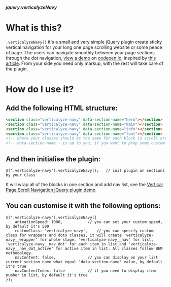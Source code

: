 ***jquery.verticalyzeNavy***

What is this?
============
`.verticalyzeNavy()` it's a small and very simple jQuery plugin create sticky vertical navigation for your long one page scrolling website or some peace of page. The users can navigate smoothly between your page sections through the dot navigation, [view a demo][1] on [codepen.io][1], inspired by [this article][2]. From your side you need only markup, with the rest will take care of the plugin.

[1]: https://codepen.io/tsurule/pen/aGdBzb
[2]: https://codyhouse.co/gem/vertical-fixed-navigation


How do I use it?
===============

Add the following HTML structure:
--------------------------------
```html
<section class="verticalyze-navy" data-section-name="hero"></section>
<section class="verticalyze-navy" data-section-name="main"></section>
<section class="verticalyze-navy" data-section-name="info"></section>
<section class="verticalyze-navy" data-section-name="foot"></section>
<!-- where your classes should be the same for each block in scroll area, for plugin init -->
<!-- data-section-name - is up to you, if you want to prop some custom label -->
```
And then initialise the plugin:
------------------------------

	$('.verticalyze-navy').verticalyzeNavy(); 	// init plugin on sections by your class

It will wrap all of the blocks in one section and add nav list, see the [Vertical Page Scroll Navigation jQuery plugin demo][1]		

You can customise it with the following options:
-----------------------------------------------

	$('.verticalyze-navy').verticalyzeNavy({
		animationSpeed: 1000,			// you can set your custom speed, by default it's 500
		customClass: 'verticalyze-navy',	// you can specify custom class for wrappers and dots classes, it will create 'verticalyze-navy__wrapper' for whole stage, 'verticalyze-navy__nav' for list, 'verticalyze-navy__nav_dot' for each item in list and 'verticalyze-navy__nav_dot_active' for active item in list. All classes follow BEM methodology. 
		navContent: false,  			// you can display on your list current section name what equal 'data-section-name' value, by default it's true
		navContentIndex: false  		// if you need to display item number in list, by default it's true
	});
